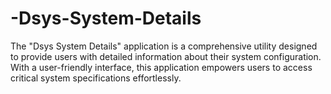 # -Dsys-System-Details
The "Dsys System Details" application is a comprehensive utility designed to provide users with detailed information about their system configuration. With a user-friendly interface, this application empowers users to access critical system specifications effortlessly.
